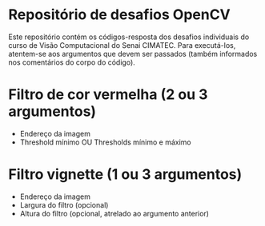 # Repositório de desafios OpenCV
Este repositório contém os códigos-resposta dos desafios individuais do curso de Visão Computacional do Senai CIMATEC. Para executá-los,
atentem-se aos argumentos que devem ser passados (também informados nos comentários do corpo do código).

# Filtro de cor vermelha (2 ou 3 argumentos)

- Endereço da imagem
- Threshold mínimo OU Thresholds mínimo e máximo

# Filtro vignette (1 ou 3 argumentos)

- Endereço da imagem
- Largura do filtro (opcional)
- Altura do filtro (opcional, atrelado ao argumento anterior)
